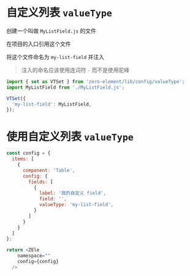 # 自定义列表 `valueType`

创建一个叫做 `MyListField.js` 的文件

在项目的入口引用这个文件

将这个文件命名为 `my-list-field` 并注入

> 注入的命名应该使用连词符 `-` 而不是使用驼峰

```javascript
import { set as VTSet } from 'zero-element/lib/config/valueType';
import MyListField from './MyListField.js';

VTSet({
  'my-list-field': MyListField,
});
```

# 使用自定义列表 `valueType`

```javascript
const config = {
  items: [
    {
      component: 'Table',
      config: {
        fields: [
          {
            label: '我的自定义 field',
            field: '',
            valueType: 'my-list-field',
          }
        ]
      }
    }
  ]
};

return <ZEle
    namespace=""
    config={config}
  />
```

